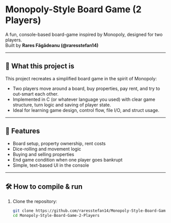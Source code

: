 # Monopoly-Style Board Game (2 Players)  
A fun, console-based board-game inspired by Monopoly, designed for two players.  
Built by **Rares Făgădeanu (@raresstefan14)**

---

## 🎲 What this project is  
This project recreates a simplified board game in the spirit of Monopoly:  
- Two players move around a board, buy properties, pay rent, and try to out-smart each other.  
- Implemented in C (or whatever language you used) with clear game structure, turn logic and saving of player state.  
- Ideal for learning game design, control flow, file I/O, and struct usage.

---

## 🧮 Features  
- Board setup, property ownership, rent costs  
- Dice-rolling and movement logic  
- Buying and selling properties  
- End game condition when one player goes bankrupt  
- Simple, text-based UI in the console  

---

## 🛠 How to compile & run  
1. Clone the repository:  
   ```bash
   git clone https://github.com/raresstefan14/Monopoly-Style-Board-Game-2-Players.git
   cd Monopoly-Style-Board-Game-2-Players

